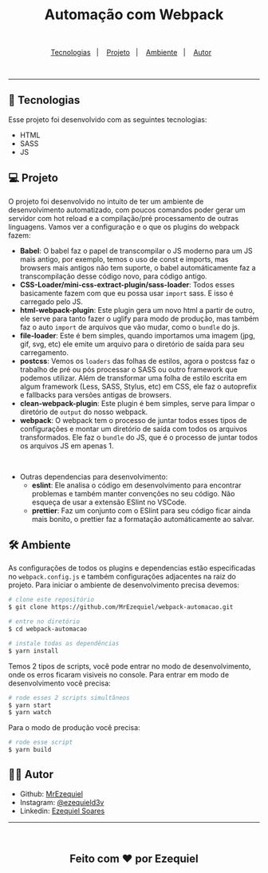 
<h1 align="center">Automação com Webpack</h1>
<br>
<p align="center">
  <a href="#-tecnologias">Tecnologias</a>&nbsp;&nbsp;&nbsp;|&nbsp;&nbsp;&nbsp;
  <a href="#-projeto">Projeto</a>&nbsp;&nbsp;&nbsp;|&nbsp;&nbsp;&nbsp;
  <a href="#-ambiente">Ambiente</a>&nbsp;&nbsp;&nbsp;|&nbsp;&nbsp;&nbsp;
  <a href="#-autor">Autor</a>&nbsp;&nbsp;&nbsp;
</p>
<br>
<hr>

## 🚀 Tecnologias

Esse projeto foi desenvolvido com as seguintes tecnologias:

- HTML
- SASS
- JS

## 💻 Projeto

O projeto foi desenvolvido no intuito de ter um ambiente de desenvolvimento automatizado, com poucos comandos poder gerar um servidor com hot reload e a compilação/pré processamento de outras linguagens.
Vamos ver a configuração e o que os plugins do webpack fazem:

- **Babel**: O babel faz o papel de transcompilar o JS moderno para um JS mais antigo, por exemplo, temos o uso de const e imports, mas browsers mais antigos não tem suporte, o babel automáticamente faz a transcompilação desse código novo, para código antigo.
- **CSS-Loader/mini-css-extract-plugin/sass-loader**: Todos esses basicamente fazem com que eu possa usar `import` sass. E isso é carregado pelo JS.
- **html-webpack-plugin**: Este plugin gera um novo html a partir de outro, ele serve para tanto fazer o uglify para modo de produção, mas também faz o auto `import` de arquivos que vão mudar, como o `bundle` do js.
- **file-loader**: Este é bem simples, quando importamos uma imagem (jpg, gif, svg, etc) ele emite um arquivo para o diretório de saída para seu carregamento.
- **postcss**: Vemos os `loaders` das folhas de estilos, agora o postcss faz o trabalho de pré ou pós processar o SASS ou outro framework que podemos utilizar. Além de transformar uma folha de estilo escrita em algum framework (Less, SASS, Stylus, etc) em CSS, ele faz o autoprefix e fallbacks para versões antigas de browsers.
- **clean-webpack-plugin**: Este plugin é bem simples, serve para limpar o diretório de `output` do nosso webpack.
- **webpack**: O webpack tem o processo de juntar todos esses tipos de configurações e montar um diretório de saída com todos os arquivos transformados. Ele faz o `bundle` do JS, que é o processo de juntar todos os arquivos JS em apenas 1.

<br>

- Outras dependencias para desenvolvimento:
  + **eslint**: Ele analisa o código em desenvolvimento para encontrar problemas e também manter convenções no seu código. Não esqueça de usar a extensão ESlint no VSCode.
  + **prettier**: Faz um conjunto com o ESlint para seu código ficar ainda mais bonito, o prettier faz a formatação automáticamente ao salvar. 

## 🛠️ Ambiente

As configurações de todos os plugins e dependencias estão especificadas no `webpack.config.js` e também configurações adjacentes na raiz do projeto. Para iniciar o ambiente de desenvolvimento precisa devemos:

```bash
# clone este repositório
$ git clone https://github.com/MrEzequiel/webpack-automacao.git

# entre no diretório
$ cd webpack-automacao

# instale todas as dependências
$ yarn install
```

Temos 2 tipos de scripts, você pode entrar no modo de desenvolvimento, onde os erros ficaram visiveis no console. Para entrar em modo de desenvolvimento você precisa:

```bash
# rode esses 2 scripts simultâneos
$ yarn start
$ yarn watch
```

Para o modo de produção você precisa:

```bash
# rode esse script
$ yarn build
```

## 👨‍💻 Autor

- Github: <a href="https://github.com/">MrEzequiel
  </a>
- Instagram: <a href="https://www.instagram.com/ezequield3v/">@ezequield3v</a>
- Linkedin: <a href="https://www.linkedin.com/in/ezequiel-soares-da-silva-b64a64207">Ezequiel Soares</a>

<hr>
<br>
<h2 align="center">Feito com ♥ por Ezequiel</h2>
